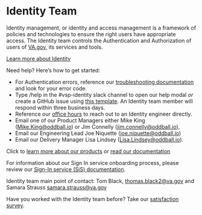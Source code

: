 # **Identity Team**

Identity management, or identity and access management is a framework of policies and technologies to ensure the right users have appropriate access. The Identity team controls the Authentication and Authorization of users of [VA.gov,](http://va.gov/) its services and tools.

[Learn more about Identity](https://github.com/department-of-veterans-affairs/va.gov-team/blob/master/products/identity/identity-team-charter.md)

Need help? Here’s how to get started:

- For Authentication errors, reference our [troubleshooting documentation](https://github.com/department-of-veterans-affairs/va.gov-team/blob/master/products/identity/Troubleshooting_logging/troubleshooting_signin.md) and look for your error code.
- Type /help in the #vsp-identity slack channel to open our help modal *or* create a GitHub issue using [this template](https://github.com/department-of-veterans-affairs/identity-slackbot/issues/new?assignees=&labels=identity-slackbot%2C+identity-support%2C+OCTO-identity&projects=&template=identity-team-support-issue.md&title=). An Identity team member will respond within three business days.
- Reference our [office hours](https://github.com/department-of-veterans-affairs/va.gov-team/blob/master/products/identity/Support%20Documents/office-hours.md) to reach out to an Identity engineer directly.
- Email one of our Product Managers either Mike King (Mike.King@oddball.io) or Jim Connelly (jim.connelly@oddball.io),
- Email our Engineering Lead Joe Niquette (joe.niquette@oddball.io)
- Email our Delivery Manager Lisa Lindsey (Lisa.Lindsey@oddball.io).

Click to [learn more about our products](https://github.com/department-of-veterans-affairs/va.gov-team/tree/master/products/identity/Products) or [read our documentation](https://github.com/department-of-veterans-affairs/va.gov-team/tree/master/products/identity)

For information about our Sign In service onboarding process, please review our [Sign-In service (SiS) documentation](https://github.com/department-of-veterans-affairs/va.gov-team/tree/master/products/identity/Products/Sign-In%20Service).

Identity team main point of contact: Tom Black, thomas.black2@va.gov and Samara Strauss samara.strauss@va.gov


Have you worked with the Identity team before? Take our [satisfaction survey](https://dj540s05.optimalworkshop.com/questions/52low0ey).
